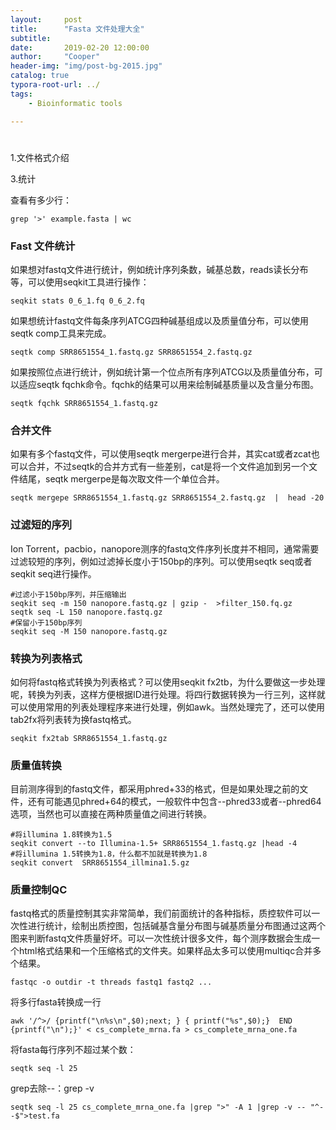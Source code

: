 ```yaml
---
layout:     post
title:      "Fasta 文件处理大全"
subtitle:   
date:       2019-02-20 12:00:00
author:     "Cooper"
header-img: "img/post-bg-2015.jpg"
catalog: true
typora-root-url: ../
tags:
    - Bioinformatic tools

---
```


#

1.文件格式介绍

3.统计

查看有多少行：

```
grep '>' example.fasta | wc
```

### Fast 文件统计

如果想对fastq文件进行统计，例如统计序列条数，碱基总数，reads读长分布等，可以使用seqkit工具进行操作：

```
seqkit stats 0_6_1.fq 0_6_2.fq 
```

如果想统计fastq文件每条序列ATCG四种碱基组成以及质量值分布，可以使用seqtk comp工具来完成。

```
seqtk comp SRR8651554_1.fastq.gz SRR8651554_2.fastq.gz
```

如果按照位点进行统计，例如统计第一个位点所有序列ATCG以及质量值分布，可以适应seqtk fqchk命令。fqchk的结果可以用来绘制碱基质量以及含量分布图。

```
seqtk fqchk SRR8651554_1.fastq.gz
```

### **合并文件**

如果有多个fastq文件，可以使用seqtk mergerpe进行合并，其实cat或者zcat也可以合并，不过seqtk的合并方式有一些差别，cat是将一个文件追加到另一个文件结尾，seqtk mergerpe是每次取文件一个单位合并。

```text
seqtk mergepe SRR8651554_1.fastq.gz SRR8651554_2.fastq.gz  |  head -20
```

### **过滤短的序列**

 

Ion Torrent，pacbio，nanopore测序的fastq文件序列长度并不相同，通常需要过滤较短的序列，例如过滤掉长度小于150bp的序列。可以使用seqtk seq或者seqkit seq进行操作。

```text
#过滤小于150bp序列，并压缩输出 
seqkit seq -m 150 nanopore.fastq.gz | gzip -  >filter_150.fq.gz
seqtk seq -L 150 nanopore.fastq.gz
#保留小于150bp序列
seqkit seq -M 150 nanopore.fastq.gz
```

### **转换为列表格式**

 

如何将fastq格式转换为列表格式？可以使用seqkit fx2tb，为什么要做这一步处理呢，转换为列表，这样方便根据ID进行处理。将四行数据转换为一行三列，这样就可以使用常用的列表处理程序来进行处理，例如awk。当然处理完了，还可以使用tab2fx将列表转为换fastq格式。

```text
seqkit fx2tab SRR8651554_1.fastq.gz
```

### **质量值转换**

 目前测序得到的fastq文件，都采用phred+33的格式，但是如果处理之前的文件，还有可能遇见phred+64的模式，一般软件中包含--phred33或者--phred64选项，当然也可以直接在两种质量值之间进行转换。

```text
#将illumina 1.8转换为1.5
seqkit convert --to Illumina-1.5+ SRR8651554_1.fastq.gz |head -4
#将illumina 1.5转换为1.8，什么都不加就是转换为1.8
seqkit convert  SRR8651554_illmina1.5.gz
```

### **质量控制QC**

 fastq格式的质量控制其实非常简单，我们前面统计的各种指标，质控软件可以一次性进行统计，绘制出质控图，包括碱基含量分布图与碱基质量分布图通过这两个图来判断fastq文件质量好坏。可以一次性统计很多文件，每个测序数据会生成一个html格式结果和一个压缩格式的文件夹。如果样品太多可以使用multiqc合并多个结果。

```text
fastqc -o outdir -t threads fastq1 fastq2 ...
```



将多行fasta转换成一行

```
awk '/^>/ {printf("\n%s\n",$0);next; } { printf("%s",$0);}  END {printf("\n");}' < cs_complete_mrna.fa > cs_complete_mrna_one.fa
```

将fasta每行序列不超过某个数：

```
seqtk seq -l 25
```

grep去除--：grep -v

```
seqtk seq -l 25 cs_complete_mrna_one.fa |grep ">" -A 1 |grep -v -- "^--$">test.fa
```

